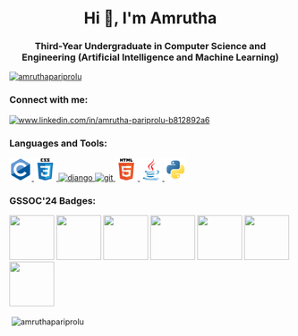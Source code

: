<h1 align="center">Hi 👋, I'm Amrutha</h1>
<h3 align="center">Third-Year Undergraduate in Computer Science and Engineering (Artificial Intelligence and Machine Learning)</h3>

<p align="left"> 
  <a href="https://github.com/ryo-ma/github-profile-trophy">
    <img src="https://github-profile-trophy.vercel.app/?username=amruthapariprolu&row=1&column=7&no-bg=true&rank=SECRET,SSS,SS,S,AAA,AA,A,B,C&exclude_achievements=Followers,Reviews" alt="amruthapariprolu" />
  </a>
</p>


<h3 align="left">Connect with me:</h3>
<p align="left">
<a href="https://www.linkedin.com/in/amrutha-pariprolu-b812892a6/" target="blank"><img align="center" src="https://raw.githubusercontent.com/rahuldkjain/github-profile-readme-generator/master/src/images/icons/Social/linked-in-alt.svg" alt="www.linkedin.com/in/amrutha-pariprolu-b812892a6" height="30" width="40" /></a>
</p>

<h3 align="left">Languages and Tools:</h3>
<p align="left"> <a href="https://www.cprogramming.com/" target="_blank" rel="noreferrer"> <img src="https://raw.githubusercontent.com/devicons/devicon/master/icons/c/c-original.svg" alt="c" width="40" height="40"/> </a> <a href="https://www.w3schools.com/css/" target="_blank" rel="noreferrer"> <img src="https://raw.githubusercontent.com/devicons/devicon/master/icons/css3/css3-original-wordmark.svg" alt="css3" width="40" height="40"/> </a> <a href="https://www.djangoproject.com/" target="_blank" rel="noreferrer"> <img src="https://cdn.worldvectorlogo.com/logos/django.svg" alt="django" width="40" height="40"/> </a> <a href="https://git-scm.com/" target="_blank" rel="noreferrer"> <img src="https://www.vectorlogo.zone/logos/git-scm/git-scm-icon.svg" alt="git" width="40" height="40"/> </a> <a href="https://www.w3.org/html/" target="_blank" rel="noreferrer"> <img src="https://raw.githubusercontent.com/devicons/devicon/master/icons/html5/html5-original-wordmark.svg" alt="html5" width="40" height="40"/> </a> <a href="https://www.java.com" target="_blank" rel="noreferrer"> <img src="https://raw.githubusercontent.com/devicons/devicon/master/icons/java/java-original.svg" alt="java" width="40" height="40"/> </a>  <a href="https://www.python.org" target="_blank" rel="noreferrer"> <img src="https://raw.githubusercontent.com/devicons/devicon/master/icons/python/python-original.svg" alt="python" width="40" height="40"/> </a> </p>


<h3 align="left">GSSOC'24 Badges:</h3>
<p align="left">
<img src="https://gssoc.girlscript.tech/badges/postman.png?imwidth=96" width="80" height="80">
<img src="https://gssoc.girlscript.tech/badges/1.png?imwidth=96" width="80" height="80">
<img src="https://gssoc.girlscript.tech/badges/2.png?imwidth=96" width="80" height="80">
<img src="https://gssoc.girlscript.tech/badges/3.png?imwidth=96" width="80" height="80">
<img src="https://gssoc.girlscript.tech/badges/4.png?imwidth=96" width="80" height="80">
<img src="https://gssoc.girlscript.tech/badges/5.png?imwidth=96" width="80" height="80">
<img src="https://gssoc.girlscript.tech/badges/6.png?imwidth=96" width="80" height="80">
</p>
<p>&nbsp;<img align="center" src="https://github-readme-stats.vercel.app/api?username=amruthapariprolu&show_icons=true&locale=en" alt="amruthapariprolu" /></p>






